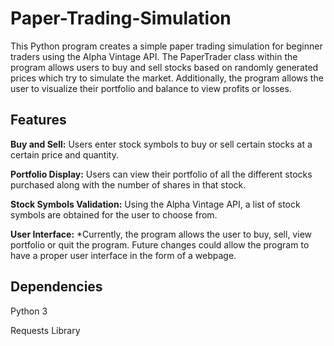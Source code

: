 # Paper-Trading-Simulation
This Python program creates a simple paper trading simulation for beginner traders using the Alpha Vintage API. The PaperTrader class within the program allows users to buy and sell stocks based on randomly generated prices which try to simulate the market. Additionally, the program allows the user to visualize their portfolio and balance to view profits or losses.

## Features
**Buy and Sell:** Users enter stock symbols to buy or sell certain stocks at a certain price and quantity.

**Portfolio Display:** Users can view their portfolio of all the different stocks purchased along with the number of shares in that stock.

**Stock Symbols Validation:** Using the Alpha Vintage API, a list of stock symbols are obtained for the user to choose from.

**User Interface:** *Currently, the program allows the user to buy, sell, view portfolio or quit the program. Future changes could allow the program to have a proper user interface in the form of a webpage.

## Dependencies
Python 3

Requests Library
